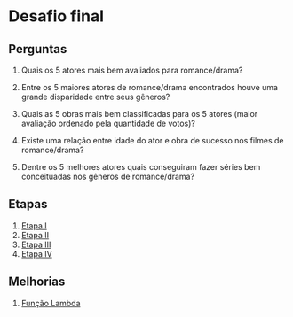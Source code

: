 # Desafio final

## Perguntas

1. Quais os 5 atores mais bem avaliados para romance/drama?

2. Entre os 5 maiores atores de romance/drama encontrados houve uma grande disparidade entre seus gêneros?

3. Quais as 5 obras mais bem classificadas para os 5 atores (maior avaliação ordenado pela quantidade de votos)?

4. Existe uma relação entre idade do ator e obra de sucesso nos filmes de romance/drama?

5. Dentre os 5 melhores atores quais conseguiram fazer séries bem conceituadas nos gêneros de romance/drama?



## Etapas


1. [Etapa I](etapa-1/README.md)
1. [Etapa II](etapa-2/README.md)
1. [Etapa III](etapa-3/README.md)
1. [Etapa IV](etapa-4/README.md)

## Melhorias

1. [Função Lambda](etapa-2/melhorias/README.ipynb)